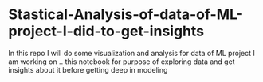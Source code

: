 # Stastical-Analysis-of-data-of-ML-project-I-did-to-get-insights
In this repo I will do some visualization and analysis for data of ML project I am working on .. this notebook for purpose of exploring data and get insights about it before getting deep in modeling 
